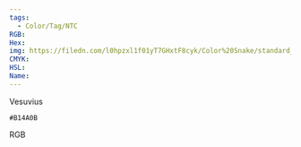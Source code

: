 ```yaml
---
tags:
  - Color/Tag/NTC
RGB:
Hex:
img: https://filedn.com/l0hpzxl1f01yT7GHxtF8cyk/Color%20Snake/standard_csv_to_svg/%23/B14A0B.svg
CMYK:
HSL:
Name:
---
```

Vesuvius
```palette
#B14A0B
```
RGB
